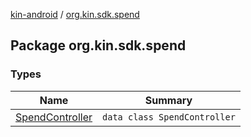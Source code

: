 [kin-android](../index.md) / [org.kin.sdk.spend](./index.md)

## Package org.kin.sdk.spend

### Types

| Name | Summary |
|---|---|
| [SpendController](-spend-controller/index.md) | `data class SpendController` |
